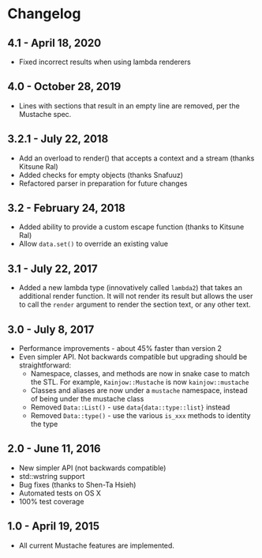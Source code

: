 # Changelog

## 4.1 - April 18, 2020

* Fixed incorrect results when using lambda renderers

## 4.0 - October 28, 2019

* Lines with sections that result in an empty line are removed, per the Mustache spec.

## 3.2.1 - July 22, 2018

* Add an overload to render() that accepts a context and a stream (thanks Kitsune Ral)
* Added checks for empty objects (thanks Snafuuz)
* Refactored parser in preparation for future changes

## 3.2 - February 24, 2018

* Added ability to provide a custom escape function (thanks to Kitsune Ral)
* Allow `data.set()` to override an existing value

## 3.1 - July 22, 2017

* Added a new lambda type (innovatively called `lambda2`) that takes an additional render function. It will not render its result but allows the user to call the `render` argument to render the section text, or any other text.

## 3.0 - July 8, 2017

* Performance improvements - about 45% faster than version 2
* Even simpler API. Not backwards compatible but upgrading should be straightforward:
  * Namespace, classes, and methods are now in snake case to match the STL. For example, `Kainjow::Mustache` is now `kainjow::mustache`
  * Classes and aliases are now under a `mustache` namespace, instead of being under the mustache class
  * Removed `Data::List()` - use `data{data::type::list}` instead
  * Removed `Data::type()` - use the various `is_xxx` methods to identity the type

## 2.0 - June 11, 2016

* New simpler API (not backwards compatible)
* std::wstring support
* Bug fixes (thanks to Shen-Ta Hsieh)
* Automated tests on OS X
* 100% test coverage

## 1.0 - April 19, 2015

* All current Mustache features are implemented.
